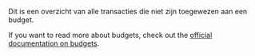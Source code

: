 Dit is een overzicht van alle transacties die niet zijn toegewezen aan een budget.

If you want to read more about budgets, check out the [official documentation on budgets](https://docs.firefly-iii.org/concepts/budgets).